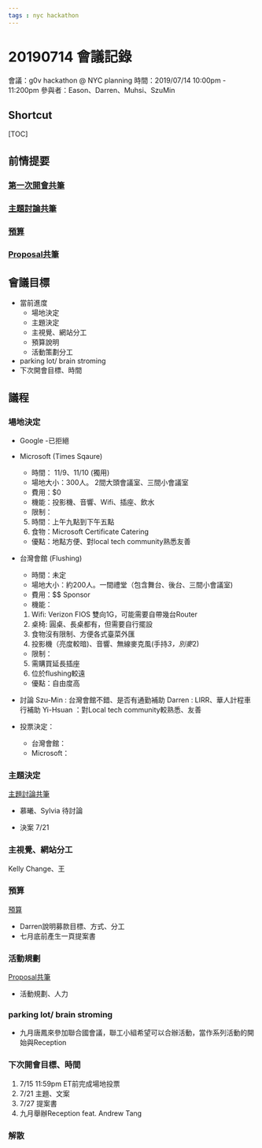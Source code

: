 ```yaml
---
tags : nyc hackathon
---
```


# 20190714 會議記錄
會議：g0v hackathon @ NYC planning
時間：2019/07/14 10:00pm - 11:200pm
參與者：Eason、Darren、Muhsi、SzuMin

## Shortcut
[TOC]

## 前情提要
### [第一次開會共筆](https://g0v.hackmd.io/s/rJ8Q0sblS)
### [主題討論共筆](https://g0v.hackmd.io/TUA_sZjXTWCLv8saQsTRmQ#)
### [預算](https://hackmd.io/FbdX9qqmRUuGTNO-KoXzXA)
### [Proposal共筆](https://g0v.hackmd.io/3Kp6BHt6RMm2CytYZQXvcw)


## 會議目標
- 當前進度
    - 場地決定
    - 主題決定
    - 主視覺、網站分工
    - 預算說明
    - 活動策劃分工
- parking lot/ brain stroming
- 下次開會目標、時間

## 議程
### 場地決定
- Google -已拒絕
- Microsoft (Times Sqaure)
    - 時間： 11/9、11/10 (獨用)
    - 場地大小：300人。 2間大頭會議室、三間小會議室
    - 費用：$0
    - 機能：投影機、音響、Wifi、插座、飲水
    - 限制：
    5. 時間：上午九點到下午五點
    6. 食物：Microsoft Certificate Catering
    - 優點：地點方便、對local tech community熟悉友善

- 台灣會館 (Flushing)
    - 時間：未定
    - 場地大小：約200人。一間禮堂（包含舞台、後台、三間小會議室)
    - 費用：$$ Sponsor
    - 機能：
    1. Wifi: Verizon FIOS 雙向1G，可能需要自帶幾台Router
    2. 桌椅: 圓桌、長桌都有，但需要自行擺設
    3. 食物沒有限制、方便各式臺菜外匯
    4. 投影機（亮度較暗)、音響、無線麥克風(手持*3，別麥*2)
    - 限制：
    5. 需購買延長插座
    6. 位於flushing較遠
    - 優點：自由度高

- 討論
Szu-Min : 台灣會館不錯、是否有通勤補助
Darren : LIRR、華人計程車行補助
Yi-Hsuan ：對Local tech community較熟悉、友善

- 投票決定：
    - 台灣會館：
    - Microsoft：


### 主題決定

[主題討論共筆](https://g0v.hackmd.io/TUA_sZjXTWCLv8saQsTRmQ#)

- 慕曦、Sylvia 待討論

- 決案 7/21


### 主視覺、網站分工

Kelly Change、王

### 預算
[預算](https://hackmd.io/FbdX9qqmRUuGTNO-KoXzXA)

- Darren說明募款目標、方式、分工
- 七月底前產生一頁提案書

### 活動規劃
[Proposal共筆](https://g0v.hackmd.io/3Kp6BHt6RMm2CytYZQXvcw)

- 活動規劃、人力


### parking lot/ brain stroming
 - 九月唐鳳來參加聯合國會議，聯工小組希望可以合辦活動，當作系列活動的開始與Reception

### 下次開會目標、時間
1. 7/15 11:59pm ET前完成場地投票
2. 7/21 主題、文案
3. 7/27 提案書
4. 九月舉辦Reception feat. Andrew Tang 

### 解散